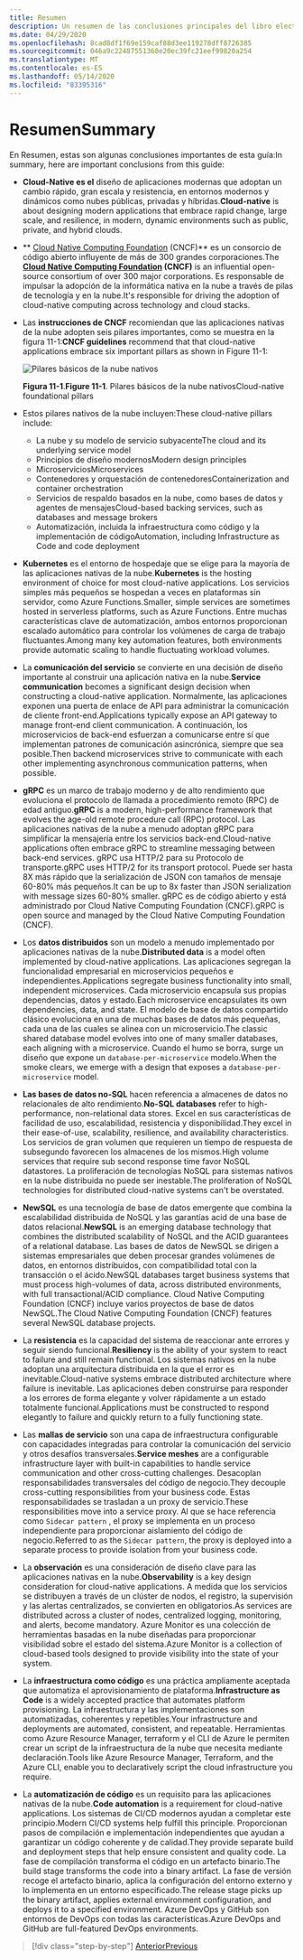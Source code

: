 ```yaml
---
title: Resumen
description: Un resumen de las conclusiones principales del libro electrónico guía de arquitectura de aplicaciones .NET nativas en la nube para Azure.
ms.date: 04/29/2020
ms.openlocfilehash: 8cad8df1f69e159caf88d3ee119278dff8726385
ms.sourcegitcommit: 046a9c22487551360e20ec39fc21eef99820a254
ms.translationtype: MT
ms.contentlocale: es-ES
ms.lasthandoff: 05/14/2020
ms.locfileid: "83395316"
---
```

# <a name="summary"></a><span data-ttu-id="de2ce-103">Resumen</span><span class="sxs-lookup"><span data-stu-id="de2ce-103">Summary</span></span>

<span data-ttu-id="de2ce-104">En Resumen, estas son algunas conclusiones importantes de esta guía:</span><span class="sxs-lookup"><span data-stu-id="de2ce-104">In summary, here are important conclusions from this guide:</span></span>

- <span data-ttu-id="de2ce-105">**Cloud-Native es el** diseño de aplicaciones modernas que adoptan un cambio rápido, gran escala y resistencia, en entornos modernos y dinámicos como nubes públicas, privadas y híbridas.</span><span class="sxs-lookup"><span data-stu-id="de2ce-105">**Cloud-native** is about designing modern applications that embrace rapid change, large scale, and resilience, in modern, dynamic environments such as public, private, and hybrid clouds.</span></span>

- <span data-ttu-id="de2ce-106">\*\* [Cloud Native Computing Foundation](https://www.cncf.io/) (CNCF)\*\* es un consorcio de código abierto influyente de más de 300 grandes corporaciones.</span><span class="sxs-lookup"><span data-stu-id="de2ce-106">The **[Cloud Native Computing Foundation](https://www.cncf.io/) (CNCF)** is an influential open-source consortium of over 300 major corporations.</span></span> <span data-ttu-id="de2ce-107">Es responsable de impulsar la adopción de la informática nativa en la nube a través de pilas de tecnología y en la nube.</span><span class="sxs-lookup"><span data-stu-id="de2ce-107">It's responsible for driving the adoption of cloud-native computing across technology and cloud stacks.</span></span>

- <span data-ttu-id="de2ce-108">Las **instrucciones de CNCF** recomiendan que las aplicaciones nativas de la nube adopten seis pilares importantes, como se muestra en la figura 11-1:</span><span class="sxs-lookup"><span data-stu-id="de2ce-108">**CNCF guidelines** recommend that that cloud-native applications embrace six important pillars as shown in Figure 11-1:</span></span>

  ![Pilares básicos de la nube nativos](./media/cloud-native-foundational-pillars.png)

  <span data-ttu-id="de2ce-110">**Figura 11-1**.</span><span class="sxs-lookup"><span data-stu-id="de2ce-110">**Figure 11-1**.</span></span> <span data-ttu-id="de2ce-111">Pilares básicos de la nube nativos</span><span class="sxs-lookup"><span data-stu-id="de2ce-111">Cloud-native foundational pillars</span></span>

- <span data-ttu-id="de2ce-112">Estos pilares nativos de la nube incluyen:</span><span class="sxs-lookup"><span data-stu-id="de2ce-112">These cloud-native pillars include:</span></span>
  - <span data-ttu-id="de2ce-113">La nube y su modelo de servicio subyacente</span><span class="sxs-lookup"><span data-stu-id="de2ce-113">The cloud and its underlying service model</span></span>
  - <span data-ttu-id="de2ce-114">Principios de diseño modernos</span><span class="sxs-lookup"><span data-stu-id="de2ce-114">Modern design principles</span></span>
  - <span data-ttu-id="de2ce-115">Microservicios</span><span class="sxs-lookup"><span data-stu-id="de2ce-115">Microservices</span></span>
  - <span data-ttu-id="de2ce-116">Contenedores y orquestación de contenedores</span><span class="sxs-lookup"><span data-stu-id="de2ce-116">Containerization and container orchestration</span></span>
  - <span data-ttu-id="de2ce-117">Servicios de respaldo basados en la nube, como bases de datos y agentes de mensajes</span><span class="sxs-lookup"><span data-stu-id="de2ce-117">Cloud-based backing services, such as databases and message brokers</span></span>
  - <span data-ttu-id="de2ce-118">Automatización, incluida la infraestructura como código y la implementación de código</span><span class="sxs-lookup"><span data-stu-id="de2ce-118">Automation, including Infrastructure as Code and code deployment</span></span>

- <span data-ttu-id="de2ce-119">**Kubernetes** es el entorno de hospedaje que se elige para la mayoría de las aplicaciones nativas de la nube.</span><span class="sxs-lookup"><span data-stu-id="de2ce-119">**Kubernetes** is the hosting environment of choice for most cloud-native applications.</span></span> <span data-ttu-id="de2ce-120">Los servicios simples más pequeños se hospedan a veces en plataformas sin servidor, como Azure Functions.</span><span class="sxs-lookup"><span data-stu-id="de2ce-120">Smaller, simple services are sometimes hosted in serverless platforms, such as Azure Functions.</span></span> <span data-ttu-id="de2ce-121">Entre muchas características clave de automatización, ambos entornos proporcionan escalado automático para controlar los volúmenes de carga de trabajo fluctuantes.</span><span class="sxs-lookup"><span data-stu-id="de2ce-121">Among many key automation features, both environments provide automatic scaling to handle fluctuating workload volumes.</span></span>

- <span data-ttu-id="de2ce-122">La **comunicación del servicio** se convierte en una decisión de diseño importante al construir una aplicación nativa en la nube.</span><span class="sxs-lookup"><span data-stu-id="de2ce-122">**Service communication** becomes a significant design decision when constructing a cloud-native application.</span></span> <span data-ttu-id="de2ce-123">Normalmente, las aplicaciones exponen una puerta de enlace de API para administrar la comunicación de cliente front-end.</span><span class="sxs-lookup"><span data-stu-id="de2ce-123">Applications typically expose an API gateway to manage front-end client communication.</span></span> <span data-ttu-id="de2ce-124">A continuación, los microservicios de back-end esfuerzan a comunicarse entre sí que implementan patrones de comunicación asincrónica, siempre que sea posible.</span><span class="sxs-lookup"><span data-stu-id="de2ce-124">Then backend microservices strive to communicate with each other implementing asynchronous communication patterns, when possible.</span></span>

- <span data-ttu-id="de2ce-125">**gRPC** es un marco de trabajo moderno y de alto rendimiento que evoluciona el protocolo de llamada a procedimiento remoto (RPC) de edad antiguo.</span><span class="sxs-lookup"><span data-stu-id="de2ce-125">**gRPC** is a modern, high-performance framework that evolves the age-old remote procedure call (RPC) protocol.</span></span> <span data-ttu-id="de2ce-126">Las aplicaciones nativas de la nube a menudo adoptan gRPC para simplificar la mensajería entre los servicios back-end.</span><span class="sxs-lookup"><span data-stu-id="de2ce-126">Cloud-native applications often embrace gRPC to streamline messaging between back-end services.</span></span> <span data-ttu-id="de2ce-127">gRPC usa HTTP/2 para su Protocolo de transporte.</span><span class="sxs-lookup"><span data-stu-id="de2ce-127">gRPC uses HTTP/2 for its transport protocol.</span></span> <span data-ttu-id="de2ce-128">Puede ser hasta 8X más rápido que la serialización de JSON con tamaños de mensaje 60-80% más pequeños.</span><span class="sxs-lookup"><span data-stu-id="de2ce-128">It can be up to 8x faster than JSON serialization with message sizes 60-80% smaller.</span></span> <span data-ttu-id="de2ce-129">gRPC es de código abierto y está administrado por Cloud Native Computing Foundation (CNCF).</span><span class="sxs-lookup"><span data-stu-id="de2ce-129">gRPC is open source and managed by the Cloud Native Computing Foundation (CNCF).</span></span>

- <span data-ttu-id="de2ce-130">Los **datos distribuidos** son un modelo a menudo implementado por aplicaciones nativas de la nube.</span><span class="sxs-lookup"><span data-stu-id="de2ce-130">**Distributed data** is a model often implemented by cloud-native applications.</span></span> <span data-ttu-id="de2ce-131">Las aplicaciones segregan la funcionalidad empresarial en microservicios pequeños e independientes.</span><span class="sxs-lookup"><span data-stu-id="de2ce-131">Applications segregate business functionality into small, independent microservices.</span></span> <span data-ttu-id="de2ce-132">Cada microservicio encapsula sus propias dependencias, datos y estado.</span><span class="sxs-lookup"><span data-stu-id="de2ce-132">Each microservice encapsulates its own dependencies, data, and state.</span></span> <span data-ttu-id="de2ce-133">El modelo de base de datos compartido clásico evoluciona en una de muchas bases de datos más pequeñas, cada una de las cuales se alinea con un microservicio.</span><span class="sxs-lookup"><span data-stu-id="de2ce-133">The classic shared database model evolves into one of many smaller databases, each aligning with a microservice.</span></span> <span data-ttu-id="de2ce-134">Cuando el humo se borra, surge un diseño que expone un `database-per-microservice` modelo.</span><span class="sxs-lookup"><span data-stu-id="de2ce-134">When the smoke clears, we emerge with a design that exposes a `database-per-microservice` model.</span></span>

- <span data-ttu-id="de2ce-135">**Las bases de datos no-SQL** hacen referencia a almacenes de datos no relacionales de alto rendimiento.</span><span class="sxs-lookup"><span data-stu-id="de2ce-135">**No-SQL databases** refer to high-performance, non-relational data stores.</span></span> <span data-ttu-id="de2ce-136">Excel en sus características de facilidad de uso, escalabilidad, resistencia y disponibilidad.</span><span class="sxs-lookup"><span data-stu-id="de2ce-136">They excel in their ease-of-use, scalability, resilience, and availability characteristics.</span></span> <span data-ttu-id="de2ce-137">Los servicios de gran volumen que requieren un tiempo de respuesta de subsegundo favorecen los almacenes de los mismos.</span><span class="sxs-lookup"><span data-stu-id="de2ce-137">High volume services that require sub second response time favor NoSQL datastores.</span></span> <span data-ttu-id="de2ce-138">La proliferación de tecnologías NoSQL para sistemas nativos en la nube distribuida no puede ser inestable.</span><span class="sxs-lookup"><span data-stu-id="de2ce-138">The proliferation of NoSQL technologies for distributed cloud-native systems can't be overstated.</span></span>

- <span data-ttu-id="de2ce-139">**NewSQL** es una tecnología de base de datos emergente que combina la escalabilidad distribuida de NoSQL y las garantías acid de una base de datos relacional.</span><span class="sxs-lookup"><span data-stu-id="de2ce-139">**NewSQL** is an emerging database technology that combines the distributed scalability of NoSQL and the ACID guarantees of a relational database.</span></span> <span data-ttu-id="de2ce-140">Las bases de datos de NewSQL se dirigen a sistemas empresariales que deben procesar grandes volúmenes de datos, en entornos distribuidos, con compatibilidad total con la transacción o el ácido.</span><span class="sxs-lookup"><span data-stu-id="de2ce-140">NewSQL databases target business systems that must process high-volumes of data, across distributed environments, with full transactional/ACID compliance.</span></span> <span data-ttu-id="de2ce-141">Cloud Native Computing Foundation (CNCF) incluye varios proyectos de base de datos NewSQL.</span><span class="sxs-lookup"><span data-stu-id="de2ce-141">The Cloud Native Computing Foundation (CNCF) features several NewSQL database projects.</span></span>

- <span data-ttu-id="de2ce-142">La **resistencia** es la capacidad del sistema de reaccionar ante errores y seguir siendo funcional.</span><span class="sxs-lookup"><span data-stu-id="de2ce-142">**Resiliency** is the ability of your system to react to failure and still remain functional.</span></span> <span data-ttu-id="de2ce-143">Los sistemas nativos en la nube adoptan una arquitectura distribuida en la que el error es inevitable.</span><span class="sxs-lookup"><span data-stu-id="de2ce-143">Cloud-native systems embrace distributed architecture where failure is inevitable.</span></span> <span data-ttu-id="de2ce-144">Las aplicaciones deben construirse para responder a los errores de forma elegante y volver rápidamente a un estado totalmente funcional.</span><span class="sxs-lookup"><span data-stu-id="de2ce-144">Applications must be constructed to respond elegantly to failure and quickly return to a fully functioning state.</span></span>

- <span data-ttu-id="de2ce-145">Las **mallas de servicio** son una capa de infraestructura configurable con capacidades integradas para controlar la comunicación del servicio y otros desafíos transversales.</span><span class="sxs-lookup"><span data-stu-id="de2ce-145">**Service meshes** are a configurable infrastructure layer with built-in capabilities to handle service communication and other cross-cutting challenges.</span></span> <span data-ttu-id="de2ce-146">Desacoplan responsabilidades transversales del código de negocio.</span><span class="sxs-lookup"><span data-stu-id="de2ce-146">They decouple cross-cutting responsibilities from your business code.</span></span> <span data-ttu-id="de2ce-147">Estas responsabilidades se trasladan a un proxy de servicio.</span><span class="sxs-lookup"><span data-stu-id="de2ce-147">These responsibilities move into a service proxy.</span></span> <span data-ttu-id="de2ce-148">Al que se hace referencia como `Sidecar pattern` , el proxy se implementa en un proceso independiente para proporcionar aislamiento del código de negocio.</span><span class="sxs-lookup"><span data-stu-id="de2ce-148">Referred to as the `Sidecar pattern`, the proxy is deployed into a separate process to provide isolation from your business code.</span></span>

- <span data-ttu-id="de2ce-149">La **observación** es una consideración de diseño clave para las aplicaciones nativas en la nube.</span><span class="sxs-lookup"><span data-stu-id="de2ce-149">**Observability** is a key design consideration for cloud-native applications.</span></span> <span data-ttu-id="de2ce-150">A medida que los servicios se distribuyen a través de un clúster de nodos, el registro, la supervisión y las alertas centralizados, se convierten en obligatorios.</span><span class="sxs-lookup"><span data-stu-id="de2ce-150">As services are distributed across a cluster of nodes, centralized logging, monitoring, and alerts, become mandatory.</span></span> <span data-ttu-id="de2ce-151">Azure Monitor es una colección de herramientas basadas en la nube diseñadas para proporcionar visibilidad sobre el estado del sistema.</span><span class="sxs-lookup"><span data-stu-id="de2ce-151">Azure Monitor is a collection of cloud-based tools designed to provide visibility into the state of your system.</span></span>

- <span data-ttu-id="de2ce-152">La **infraestructura como código** es una práctica ampliamente aceptada que automatiza el aprovisionamiento de plataforma.</span><span class="sxs-lookup"><span data-stu-id="de2ce-152">**Infrastructure as Code** is a widely accepted practice that automates platform provisioning.</span></span> <span data-ttu-id="de2ce-153">La infraestructura y las implementaciones son automatizadas, coherentes y repetibles.</span><span class="sxs-lookup"><span data-stu-id="de2ce-153">Your infrastructure and deployments are automated, consistent, and repeatable.</span></span> <span data-ttu-id="de2ce-154">Herramientas como Azure Resource Manager, terraform y el CLI de Azure le permiten crear un script de la infraestructura de la nube que necesita mediante declaración.</span><span class="sxs-lookup"><span data-stu-id="de2ce-154">Tools like Azure Resource Manager, Terraform, and the Azure CLI, enable you to declaratively script the cloud infrastructure you require.</span></span>

- <span data-ttu-id="de2ce-155">La **automatización de código** es un requisito para las aplicaciones nativas de la nube.</span><span class="sxs-lookup"><span data-stu-id="de2ce-155">**Code automation** is a requirement for cloud-native applications.</span></span> <span data-ttu-id="de2ce-156">Los sistemas de CI/CD modernos ayudan a completar este principio.</span><span class="sxs-lookup"><span data-stu-id="de2ce-156">Modern CI/CD systems help fulfill this principle.</span></span> <span data-ttu-id="de2ce-157">Proporcionan pasos de compilación e implementación independientes que ayudan a garantizar un código coherente y de calidad.</span><span class="sxs-lookup"><span data-stu-id="de2ce-157">They provide separate build and deployment steps that help ensure consistent and quality code.</span></span> <span data-ttu-id="de2ce-158">La fase de compilación transforma el código en un artefacto binario.</span><span class="sxs-lookup"><span data-stu-id="de2ce-158">The build stage transforms the code into a binary artifact.</span></span> <span data-ttu-id="de2ce-159">La fase de versión recoge el artefacto binario, aplica la configuración del entorno externo y lo implementa en un entorno especificado.</span><span class="sxs-lookup"><span data-stu-id="de2ce-159">The release stage picks up the binary artifact, applies external environment configuration, and deploys it to a specified environment.</span></span> <span data-ttu-id="de2ce-160">Azure DevOps y GitHub son entornos de DevOps con todas las características.</span><span class="sxs-lookup"><span data-stu-id="de2ce-160">Azure DevOps and GitHub are full-featured DevOps environments.</span></span>

>[!div class="step-by-step"]
>[<span data-ttu-id="de2ce-161">Anterior</span><span class="sxs-lookup"><span data-stu-id="de2ce-161">Previous</span></span>](application-bundles.md)
